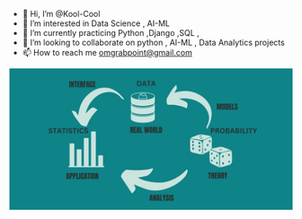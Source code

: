 - 👋 Hi, I’m @Kool-Cool
- 👀 I’m interested in Data Science , AI-ML 
- 🌱 I’m currently practicing Python ,Django ,SQL , 
- 💞️ I’m looking to collaborate on python , AI-ML , Data Analytics projects
- 📫 How to reach me omgrabpoint@gmail.com

<img src="https://github.com/Kool-Cool/dump-/blob/main/e2085ca6-c0a3-49f4-91ef-24759fec0ba4.jpg"  />


<!---
Kool-Cool/Kool-Cool is a ✨ special ✨ repository because its `README.md` (this file) appears on your GitHub profile.
You can click the Preview link to take a look at your changes.
--->
